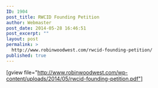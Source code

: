 ```yaml
---
ID: 1904
post_title: RWCID Founding Petition
author: Webmaster
post_date: 2014-05-28 16:46:51
post_excerpt: ""
layout: post
permalink: >
  http://www.robinwoodwest.com/rwcid-founding-petition/
published: true
---
```

[gview file="http://www.robinwoodwest.com/wp-content/uploads/2014/05/rwcid-founding-petition.pdf"]